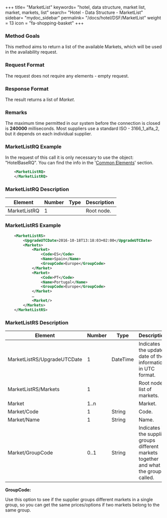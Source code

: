 +++
title= "MarketList"
keywords= "hotel, data structure, market list, market, markets, list"
search= "Hotel - Data Structure - MarketList"
sidebar= "mydoc_sidebar"
permalink= "/docs/hotel/DSF/MarketList"
weight = 13
icon = "fa-shopping-basket"
+++



### Method Goals


This method aims to return a list of the available Markets, which will
be used in the availability request.



### Request Format


The request does not require any elements - empty request.



### Response Format


The result returns a list of *Market*.



### Remarks


The maximum time permitted in our system before the connection is closed is  **240000** milliseconds.
Most suppliers use a standard ISO - 3166_1_alfa_2, but it depends on each individual supplier.



### MarketListRQ Example

In the request of this call it is only necessary to use the object: "HotelBaseRQ". You can find the info in the '[Common Elements](/connectiontypessellers/hotelpullsellers/methods/messages/common-elements/)' section.

~~~xml
    <MarketListRQ>
    </MarketListRQ>
~~~


### MarketListRQ Description




| **Element**		| **Number** | **Type** | **Description**		|
| --------------------- | ---------- | -------- | ----------------------------- |
| MarketListRQ	| 1          |		| Root node.			|



### MarketListRS Example


~~~xml
    <MarketListRS>
        <UpgradeUTCDate>2016-10-18T13:18:03+02:00</UpgradeUTCDate>
        <Markets>
            <Market>
                <Code>ES</Code>
                <Name>Spain</Name>
                <GroupCode>Europe</GroupCode>
            </Market>
            <Market>
                <Code>PT</Code>
                <Name>Portugal</Name>
                <GroupCode>Europe</GroupCode>
            </Market>
            …
            <Market/>
        </Markets>
    </MarketListRS>
~~~


### MarketListRS Description




| **Element**		| **Number** | **Type** | **Description**	|
| --------------------- | ---------- | -------- | --------------------- |
| MarketListRS/UpgradeUTCDate		| 1       	|	DateTime	| Indicates the update date of the information in UTC format.	|
| MarketListRS/Markets	| 1          |		| Root node, list of markets.		|
| Market	| 1..n          	| 		| Market.			|
| Market/Code	| 1         	| String		| Code.			|
| Market/Name	| 1          	| String		| Name.			|
| Market/GroupCode	| 0..1          	| String		| Indicates if the supplier groups different markets together and what the group is called.			|

**GroupCode:**

Use this option to see if the supplier groups different markets in a single group, so you can get the same prices/options if two markets belong to the same group.
                       

